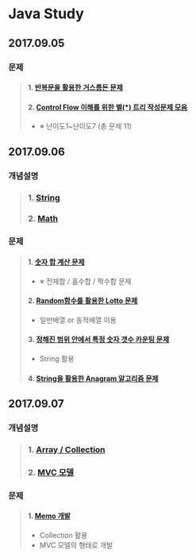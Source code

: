 # Java Study

## 2017.09.05

### 문제
>#### 1. [반복문을 활용한 거스름돈 문제](https://github.com/Lee-KyungSeok/ChangeMoney)
>#### 2. [Control Flow 이해를 위한 별(\*) 트리 작성문제 모음](https://github.com/Lee-KyungSeok/ControlFlowExample)
> - ※ 난이도1~난이도7 (총 문제 11)

## 2017.09.06

### 개념설명
> ### 1.  [String](https://github.com/Lee-KyungSeok/String)
> ### 2.  [Math](https://github.com/Lee-KyungSeok/Math)

### 문제
>#### 1. [숫자 합 계산 문제](https://github.com/Lee-KyungSeok/SumExample)
> - ※ 전체합 / 홀수합 / 짝수합 문제
>#### 2. [Random함수를 활용한 Lotto 문제](https://github.com/Lee-KyungSeok/LottoExample)
> - 일반배열 or 동적배열 이용
>#### 3. [정해진 범위 안에서 특정 숫자 갯수 카운팅 문제](https://github.com/Lee-KyungSeok/CountNumber)
> - String 활용
>#### 4. [String을 활용한 Anagram 알고리즘 문제](https://github.com/Lee-KyungSeok/AnagramAlgorithm)

## 2017.09.07

### 개념설명
> ### 1.  [Array / Collection](https://github.com/Lee-KyungSeok/Array-Collection)
> ### 2.  [MVC 모델](https://github.com/Lee-KyungSeok/MVCModel)

### 문제
>#### 1. [Memo 개발](https://github.com/Lee-KyungSeok/MemoExample)
> - Collection 활용
> - MVC 모델의 형태로 개발
